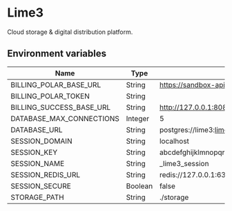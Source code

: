 # Lime3

Cloud storage & digital distribution platform.

## Environment variables

| Name                     | Type    | Default                                                          |
| ------------------------ | ------- | ---------------------------------------------------------------- |
| BILLING_POLAR_BASE_URL   | String  | https://sandbox-api.polar.sh/v1/                                 |
| BILLING_POLAR_TOKEN      | String  |                                                                  |
| BILLING_SUCCESS_BASE_URL | String  | http://127.0.0.1:8080                                            |
| DATABASE_MAX_CONNECTIONS | Integer | 5                                                                |
| DATABASE_URL             | String  | postgres://lime3:lime3@127.0.0.1:5432/lime3_dev                  |
| SESSION_DOMAIN           | String  | localhost                                                        |
| SESSION_KEY              | String  | abcdefghijklmnopqrestuvvwxyz0123456789ABCDEFGHIJKLMNOPQRESTUVVWX |
| SESSION_NAME             | String  | _lime3_session                                                   |
| SESSION_REDIS_URL        | String  | redis://127.0.0.1:6379/0                                         |
| SESSION_SECURE           | Boolean | false                                                            |
| STORAGE_PATH             | String  | ./storage                                                        |
